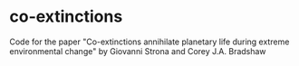 # co-extinctions
Code for the paper "Co-extinctions annihilate planetary life during extreme environmental change" by Giovanni Strona and Corey J.A. Bradshaw
